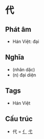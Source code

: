 # 代

## Phát âm
* Hán Việt: đại

## Nghĩa
* (nhân dặc)
* (n) đại diện

## Tags
* Hán Việt

## Cấu trúc
* 代 = [亻](亻.md) [弋](弋.md)

<script>window.HANZI_FIELD='代';</script>